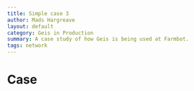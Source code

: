 ```yaml
---
title: Simple case 3
author: Mads Hargreave
layout: default
category: Geis in Production
summary: A case study of how Geis is being used at Farmbot.
tags: network
---
```


# Case
